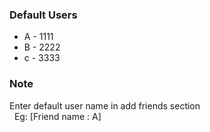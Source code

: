 <h3>Default Users</h3>
<ul>
  <li>A - 1111
  <li>B - 2222
  <li>c - 3333
</ul>

<h3>Note</h3>
<p>Enter default user name in add friends section<br>
&nbsp;&nbsp;Eg: [Friend name : A]</p>
